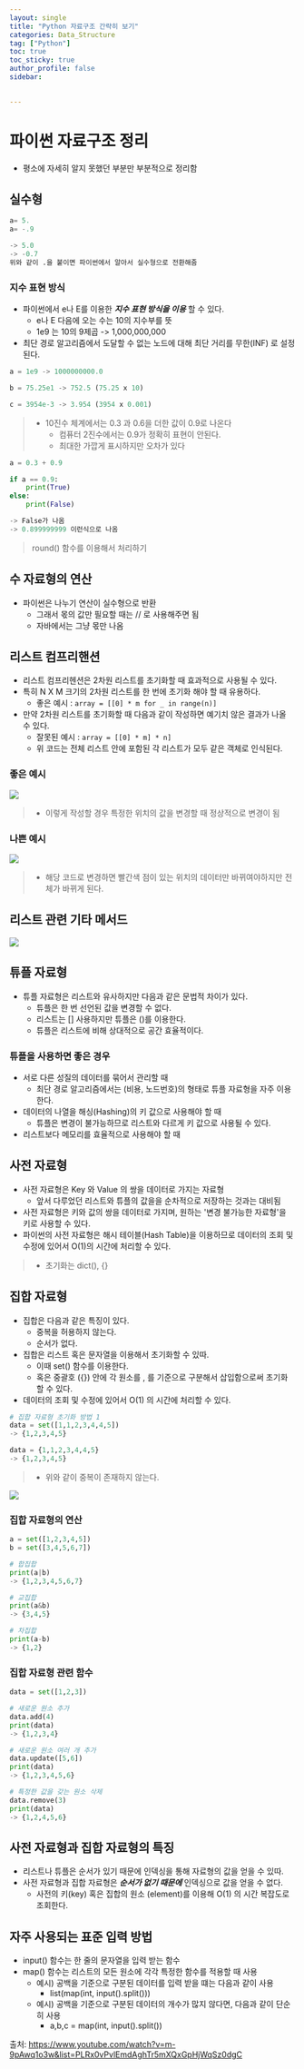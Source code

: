 ```yaml
---
layout: single
title: "Python 자료구조 간략히 보기"
categories: Data_Structure
tag: ["Python"]
toc: true
toc_sticky: true
author_profile: false
sidebar:
  

---
```

# 파이썬 자료구조 정리
- 평소에 자세히 알지 못했던 부분만 부분적으로 정리함

## 실수형

```python
a= 5.
a= -.9

-> 5.0
-> -0.7
위와 같이 .을 붙이면 파이썬에서 알아서 실수형으로 전환해줌
```


### 지수 표현 방식
- 파이썬에서 e나 E를 이용한 ***지수 표현 방식을 이용*** 할 수 있다.
	- e나 E 다음에 오는 수는 10의 지수부를 뜻
	- 1e9 는 10의 9제곱 -> 1,000,000,000
- 최단 경로 알고리즘에서 도달할 수 없는 노드에 대해 최단 거리를 무한(INF) 로 설정된다.

```python
a = 1e9 -> 1000000000.0

b = 75.25e1 -> 752.5 (75.25 x 10)

c = 3954e-3 -> 3.954 (3954 x 0.001)
```

>- 10진수 체계에서는 0.3 과 0.6을 더한 값이 0.9로 나온다
>	- 컴퓨터 2진수에서는 0.9가 정확히 표현이 안된다.
>	- 최대한 가깝게 표시하지만 오차가 있다

```python
a = 0.3 + 0.9

if a == 0.9:
	print(True)
else:
	print(False)

-> False가 나옴
-> 0.899999999 이런식으로 나옴
```
> round() 함수를 이용해서 처리하기


## 수 자료형의 연산
- 파이썬은 나누기 연산이 실수형으로 반환
	- 그래서 몫의 값만 필요할 때는 // 로 사용해주면 됨
	- 자바에서는 그냥 몫만 나옴


## 리스트 컴프리핸션
- 리스트 컴프리헨션은 2차원 리스트를 초기화할 때 효과적으로 사용될 수 있다.
- 특히 N X M 크기의 2차원 리스트를 한 번에 초기화 해야 할 때 유용하다.
	- 좋은 예시 : `array = [[0] * m for _ in range(n)]`
- 만약 2차원 리스트를 초기화할 때 다음과 같이 작성하면 예기치 않은 결과가 나올 수 있다.
	- 잘못된 예시 :  `array = [[0] * m] * n]`
	- 위 코드는 전체 리스트 안에 포함된 각 리스트가 모두 같은 객체로 인식된다.
### 좋은 예시

![](https://i.imgur.com/XPAe0bF.png)
>- 이렇게 작성할 경우 특정한 위치의 값을 변경할 때 정상적으로 변경이 됨


### 나쁜 예시

![](https://i.imgur.com/PnGFBC4.png)
>- 해당 코드로 변경하면 빨간색 점이 있는 위치의 데이터만 바뀌여야하지만 전체가 바뀌게 된다.


## 리스트 관련 기타 메서드

![](https://i.imgur.com/cRCCbUu.png)


## 튜플 자료형

- 튜플 자료형은 리스트와 유사하지만 다음과 같은 문법적 차이가 있다.
	- 튜플은 한 번 선언된 값을 변경할 수 없다.
	- 리스트는 [] 사용하지만 튜플은 ()를 이용한다.
	- 튜플은 리스트에 비해 상대적으로 공간 효율적이다.

### 튜플을 사용하면 좋은 경우

- 서로 다른 성질의 데이터를 묶어서 관리할 때
	- 최단 경로 알고리즘에서는 (비용, 노드번호)의 형태로 튜플 자료형을 자주 이용한다.
- 데이터의 나열을 해싱(Hashing)의 키 값으로 사용해야 할 때
	- 튜플은 변경이 불가능하므로 리스트와 다르게 키 값으로 사용될 수 있다.
- 리스트보다 메모리를 효율적으로 사용해야 할 때


## 사전 자료형

- 사전 자료형은 Key 와 Value 의 쌍을 데이터로 가지는 자료형
	- 앞서 다루었던 리스트와 튜플의 값을을 순차적으로 저장하는 것과는 대비됨
- 사전 자료형은 키와 값의 쌍을 데이터로 가지며, 원하는 '변경 불가능한 자료형'을 키로 사용할 수 있다.
- 파이썬의 사전 자료형은 해시 테이블(Hash Table)을 이용하므로 데이터의 조회 및 수정에 있어서 O(1)의 시간에 처리할 수 있다.
>- 초기화는 dict(), {}

## 집합 자료형
- 집합은 다음과 같은 특징이 있다.
	- 중복을 허용하지 않는다.
	- 순서가 없다.
- 집합은 리스트 혹은 문자열을 이용해서 초기화할 수 있따.
	- 이때 set() 함수를 이용한다.
	- 혹은 중괄호 ({}) 안에 각 원소를 , 를 기준으로 구분해서 삽입함으로써 초기화 할 수 있다.
- 데이터의 조회 및 수정에 있어서 O(1) 의 시간에 처리할 수 있다.

```python
# 집합 자료형 초기화 방법 1 
data = set([1,1,2,3,4,4,5])
-> {1,2,3,4,5}

data = {1,1,2,3,4,4,5}
-> {1,2,3,4,5}
```
>- 위와 같이 중복이 존재하지 않는다.

![](https://i.imgur.com/xkX4Yz8.png)

### 집합 자료형의 연산

```python
a = set([1,2,3,4,5])
b = set([3,4,5,6,7])

# 합집합
print(a|b)
-> {1,2,3,4,5,6,7}

# 교집합
print(a&b)
-> {3,4,5}

# 차집합
print(a-b)
-> {1,2}

```


### 집합 자료형 관련 함수

```python
data = set([1,2,3])

# 새로운 원소 추가
data.add(4)
print(data)
-> {1,2,3,4}

# 새로운 원소 여러 개 추가
data.update([5,6])
print(data)
-> {1,2,3,4,5,6}

# 특정한 값을 갖는 원소 삭제
data.remove(3)
print(data)
-> {1,2,4,5,6}
```


## 사전 자료형과 집합 자료형의 특징

- 리스트나 튜플은 순서가 있기 때문에 인덱싱을 통해 자료형의 값을 얻을 수 있따.
- 사전 자료형과 집합 자료형은 ***순서가 없기 때문에*** 인덱싱으로 값을 얻을 수 없다.
	- 사전의 키(key) 혹은 집합의 원소 (element)를 이용해 O(1) 의 시간 복잡도로 조회한다.

## 자주 사용되는 표준 입력 방법

- input() 함수는 한 줄의 문자열을 입력 받는 함수
- map() 함수는 리스트의 모든 원소에 각각 특정한 함수를 적용할 때 사용
	- 예시) 공백을 기준으로 구분된 데이터를 입력 받을 떄는 다음과 같이 사용
		- list(map(int, input().split()))
	- 예시) 공백을 기준으로 구분된 데이터의 개수가 많지 않다면, 다음과 같이 단순히 사용
		- a,b,c = map(int, input().split())











출처: https://www.youtube.com/watch?v=m-9pAwq1o3w&list=PLRx0vPvlEmdAghTr5mXQxGpHjWqSz0dgC